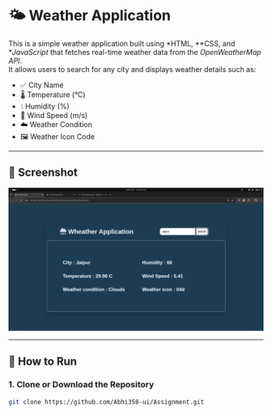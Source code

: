 
# 🌤️ Weather Application

This is a simple weather application built using *HTML, **CSS, and **JavaScript* that fetches real-time weather data from the *OpenWeatherMap API*.  
It allows users to search for any city and displays weather details such as:

- ✅ City Name  
- 🌡️ Temperature (°C)  
- 💧 Humidity (%)  
- 💨 Wind Speed (m/s)  
- ☁️ Weather Condition  
- 🖼️ Weather Icon Code

---

## 📸 Screenshot

![Weather App Screenshot](./Screenshot%20from%202025-07-09%2009-19-49.png) <!-- Replace with your actual image file if available -->

---

## 🚀 How to Run

### 1. Clone or Download the Repository

```bash
git clone https://github.com/Abhi358-ui/Assignment.git